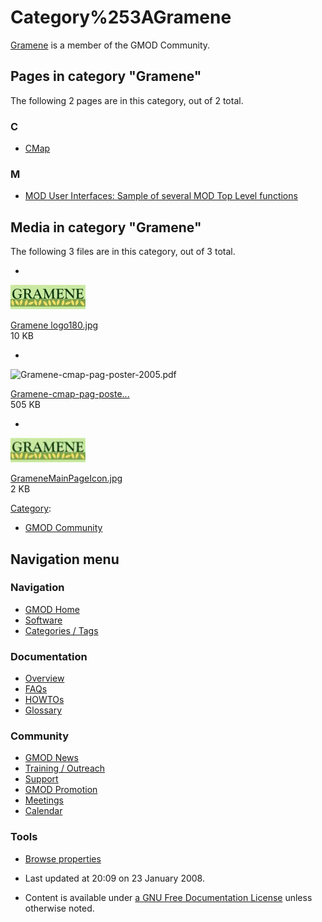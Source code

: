 



<span id="top"></span>




# <span dir="auto">Category%253AGramene</span>









<a href="http://www.gramene.org/" class="external text"
rel="nofollow">Gramene</a> is a member of the GMOD Community.


## Pages in category "Gramene"

The following 2 pages are in this category, out of 2 total.



### C

- [CMap](CMap.1 "CMap")

### M

- [MOD User Interfaces: Sample of several MOD Top Level
  functions](MOD_User_Interfaces:_Sample_of_several_MOD_Top_Level_functions "MOD User Interfaces: Sample of several MOD Top Level functions")




## Media in category "Gramene"

The following 3 files are in this category, out of 3 total.

- 

  

  

  <img
  src="https://raw.githubusercontent.com/GMOD/gmod.github.io/main/mediawiki/images/thumb/5/59/Gramene_logo180.jpg/120px-Gramene_logo180.jpg"
  width="120" height="39" alt="Gramene logo180.jpg" />

  

  

  

  [Gramene
  logo180.jpg](File:Gramene_logo180.jpg "File:Gramene logo180.jpg")  
  10 KB  

  

  

- 

  

  

  <img
  src="../mediawiki/skins/common/images/icons/fileicon-pdf.png"
  width="120" height="120" alt="Gramene-cmap-pag-poster-2005.pdf" />

  

  

  

  [Gramene-cmap-pag-poste...](File:Gramene-cmap-pag-poster-2005.pdf "File:Gramene-cmap-pag-poster-2005.pdf")  
  505 KB  

  

  

- 

  

  

  <img
  src="https://raw.githubusercontent.com/GMOD/gmod.github.io/main/mediawiki/images/4/49/GrameneMainPageIcon.jpg" width="120"
  height="39" alt="GrameneMainPageIcon.jpg" />

  

  

  

  [GrameneMainPageIcon.jpg](File:GrameneMainPageIcon.jpg "File:GrameneMainPageIcon.jpg")  
  2 KB  

  

  





[Category](Special%253ACategories "Special%253ACategories"):

- [GMOD Community](Category%253AGMOD_Community "Category%253AGMOD Community")






## Navigation menu









### Navigation



- <span id="n-GMOD-Home">[GMOD Home](Main_Page)</span>
- <span id="n-Software">[Software](GMOD_Components)</span>
- <span id="n-Categories-.2F-Tags">[Categories /
  Tags](Categories)</span>




### Documentation



- <span id="n-Overview">[Overview](Overview)</span>
- <span id="n-FAQs">[FAQs](Category%253AFAQ)</span>
- <span id="n-HOWTOs">[HOWTOs](Category%253AHOWTO)</span>
- <span id="n-Glossary">[Glossary](Glossary)</span>




### Community



- <span id="n-GMOD-News">[GMOD News](GMOD_News)</span>
- <span id="n-Training-.2F-Outreach">[Training /
  Outreach](Training_and_Outreach)</span>
- <span id="n-Support">[Support](Support)</span>
- <span id="n-GMOD-Promotion">[GMOD Promotion](GMOD_Promotion)</span>
- <span id="n-Meetings">[Meetings](Meetings)</span>
- <span id="n-Calendar">[Calendar](Calendar)</span>




### Tools

- <span id="t-smwbrowselink"><a href="Special%253ABrowse/Category%253AGramene" rel="smw-browse">Browse
  properties</a></span>



- <span id="footer-info-lastmod">Last updated at 20:09 on 23 January
  2008.</span>
<!-- - <span id="footer-info-viewcount">13,910 page views.</span> -->
- <span id="footer-info-copyright">Content is available under
  <a href="http://www.gnu.org/licenses/fdl-1.3.html" class="external"
  rel="nofollow">a GNU Free Documentation License</a> unless otherwise
  noted.</span>

<!-- -->



<!-- -->




